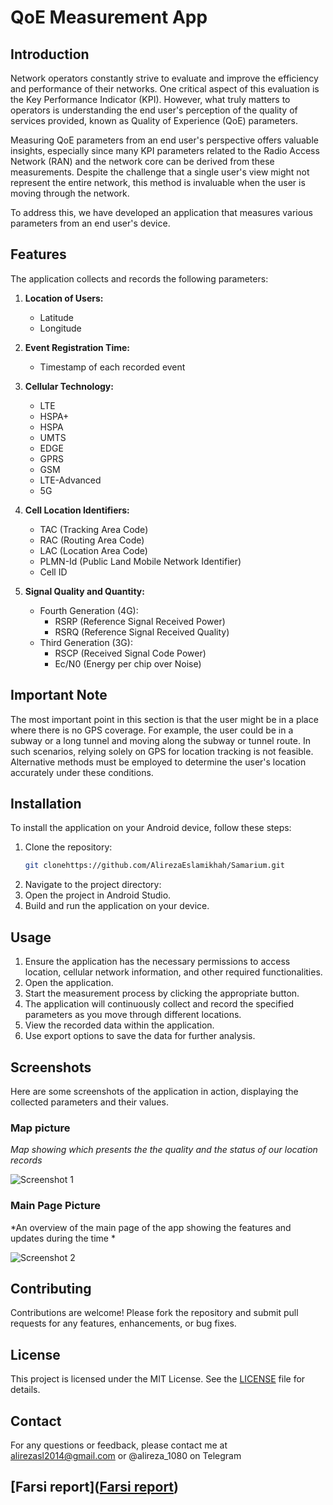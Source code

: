 # QoE Measurement App

## Introduction

Network operators constantly strive to evaluate and improve the efficiency and performance of their networks. One critical aspect of this evaluation is the Key Performance Indicator (KPI). However, what truly matters to operators is understanding the end user's perception of the quality of services provided, known as Quality of Experience (QoE) parameters.

Measuring QoE parameters from an end user's perspective offers valuable insights, especially since many KPI parameters related to the Radio Access Network (RAN) and the network core can be derived from these measurements. Despite the challenge that a single user's view might not represent the entire network, this method is invaluable when the user is moving through the network.

To address this, we have developed an application that measures various parameters from an end user's device.

## Features

The application collects and records the following parameters:

1. **Location of Users:**
   - Latitude
   - Longitude

2. **Event Registration Time:**
   - Timestamp of each recorded event

3. **Cellular Technology:**
   - LTE
   - HSPA+
   - HSPA
   - UMTS
   - EDGE
   - GPRS
   - GSM
   - LTE-Advanced
   - 5G

4. **Cell Location Identifiers:**
   - TAC (Tracking Area Code)
   - RAC (Routing Area Code)
   - LAC (Location Area Code)
   - PLMN-Id (Public Land Mobile Network Identifier)
   - Cell ID

5. **Signal Quality and Quantity:**
   - Fourth Generation (4G):
     - RSRP (Reference Signal Received Power)
     - RSRQ (Reference Signal Received Quality)
   - Third Generation (3G):
     - RSCP (Received Signal Code Power)
     - Ec/N0 (Energy per chip over Noise)

## Important Note

The most important point in this section is that the user might be in a place where there is no GPS coverage. For example, the user could be in a subway or a long tunnel and moving along the subway or tunnel route. In such scenarios, relying solely on GPS for location tracking is not feasible. Alternative methods must be employed to determine the user's location accurately under these conditions.

## Installation

To install the application on your Android device, follow these steps:

1. Clone the repository:
    ```sh
    git clonehttps://github.com/AlirezaEslamikhah/Samarium.git
    ```
2. Navigate to the project directory:
3. Open the project in Android Studio.
4. Build and run the application on your device.

## Usage

1. Ensure the application has the necessary permissions to access location, cellular network information, and other required functionalities.
2. Open the application.
3. Start the measurement process by clicking the appropriate button.
4. The application will continuously collect and record the specified parameters as you move through different locations.
5. View the recorded data within the application.
6. Use export options to save the data for further analysis.

## Screenshots

Here are some screenshots of the application in action, displaying the collected parameters and their values.

### Map picture 

*Map showing which presents the the quality and the status of our location records*

![Screenshot 1](pictures/pic1.png)

### Main Page Picture 

*An overview of the main page of the app showing the features and updates during the time *

![Screenshot 2](pictures/pic2.png)




## Contributing

Contributions are welcome! Please fork the repository and submit pull requests for any features, enhancements, or bug fixes.

## License

This project is licensed under the MIT License. See the [LICENSE](LICENSE) file for details.

## Contact

For any questions or feedback, please contact me at alirezasl2014@gmail.com or @alireza_1080 on Telegram 

## [Farsi report]([Farsi report](https://github.com/AlirezaEslamikhah/Samarium/blob/master/project-report.pdf))

